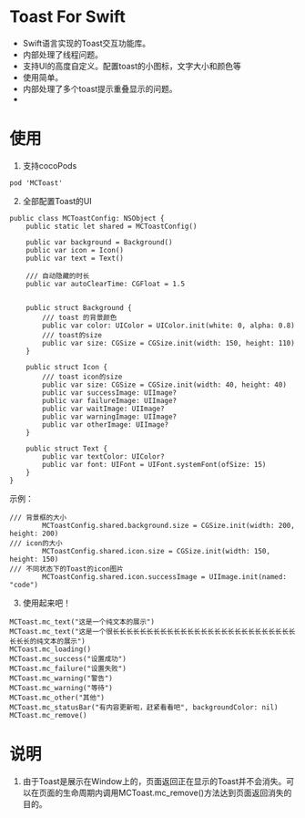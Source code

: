 
# Toast For Swift
* Swift语言实现的Toast交互功能库。
* 内部处理了线程问题。
* 支持UI的高度自定义。配置toast的小图标，文字大小和颜色等
* 使用简单。
* 内部处理了多个toast提示重叠显示的问题。
* 
# 使用
1. 支持cocoPods
  ```
  pod 'MCToast'
  ```
2. 全部配置Toast的UI
```
public class MCToastConfig: NSObject {
    public static let shared = MCToastConfig()
    
    public var background = Background()
    public var icon = Icon()
    public var text = Text()

    /// 自动隐藏的时长
    public var autoClearTime: CGFloat = 1.5

    
    public struct Background {
        /// toast 的背景颜色
        public var color: UIColor = UIColor.init(white: 0, alpha: 0.8)
        /// toast的size
        public var size: CGSize = CGSize.init(width: 150, height: 110)
    }
    
    public struct Icon {
        /// toast icon的size
        public var size: CGSize = CGSize.init(width: 40, height: 40)
        public var successImage: UIImage?
        public var failureImage: UIImage?
        public var waitImage: UIImage?
        public var warningImage: UIImage?
        public var otherImage: UIImage?
    }
    
    public struct Text {
        public var textColor: UIColor?
        public var font: UIFont = UIFont.systemFont(ofSize: 15)
    }
}
```
示例：
```
/// 背景框的大小
        MCToastConfig.shared.background.size = CGSize.init(width: 200, height: 200)
/// icon的大小
        MCToastConfig.shared.icon.size = CGSize.init(width: 150, height: 150)
/// 不同状态下的Toast的icon图片
        MCToastConfig.shared.icon.successImage = UIImage.init(named: "code")
```
3. 使用起来吧！
```
MCToast.mc_text("这是一个纯文本的展示")
MCToast.mc_text("这是一个很长长长长长长长长长长长长长长长长长长长长长长长长长长长长长长的纯文本的展示")
MCToast.mc_loading()
MCToast.mc_success("设置成功")
MCToast.mc_failure("设置失败")
MCToast.mc_warning("警告")
MCToast.mc_warning("等待")
MCToast.mc_other("其他")
MCToast.mc_statusBar("有内容更新啦，赶紧看看吧", backgroundColor: nil)
MCToast.mc_remove()
```
# 说明
1. 由于Toast是展示在Window上的，页面返回正在显示的Toast并不会消失。可以在页面的生命周期内调用MCToast.mc_remove()方法达到页面返回消失的目的。
